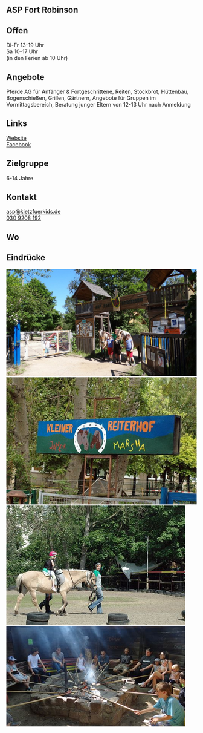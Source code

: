 ## ASP Fort Robinson 

## Offen
Di-Fr 13-19 Uhr<br>
Sa 10–17 Uhr<br>
(in den Ferien ab 10 Uhr)

## Angebote
<p id="activities">Pferde AG für Anfänger & Fortgeschrittene, Reiten, Stockbrot, Hüttenbau, Bogenschießen, Grillen, Gärtnern, Angebote für Gruppen im Vormittagsbereich, Beratung junger Eltern von 12-13 Uhr nach Anmeldung
</p>

## Links
<a target="_blank" href="http://www.kietzfuerkids.de/fort-robinson/">Website</a><br>
<a target="_blank" href="https://www.facebook.com/pages/Fort-Robinson-ASP/294121017862787">Facebook</a>

## Zielgruppe
6-14 Jahre

## Kontakt
[asp@kietzfuerkids.de](mailto:asp@kietzfuerkids.de)<br>
<a href="tel:+49309208192">030 9208 192</a>

## Wo
<div id="gmap"></div>
<script>window.onload = showMap('Wartiner Str. 79, 13057 Berlin', 0, 'gmap_mini')</script>

## Eindrücke
<div class="mediacontainer">
  <img src="images/ASP Fort Robinson/1.jpg" />
  <img src="images/ASP Fort Robinson/2.jpg" />
  <img src="images/ASP Fort Robinson/3.jpg" />
  <img src="images/ASP Fort Robinson/4.jpg" />
</div>